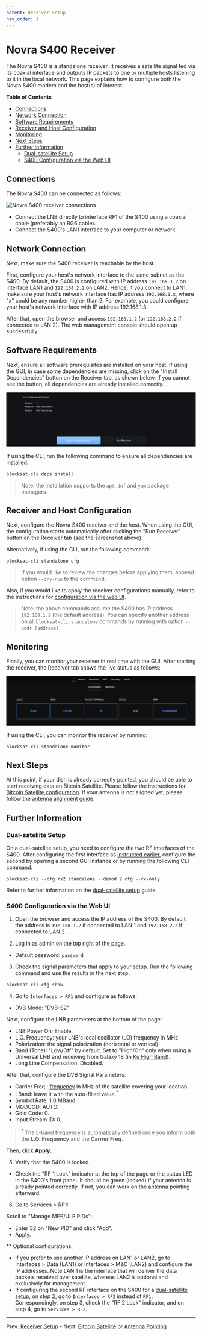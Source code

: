 ```yaml
---
parent: Receiver Setup
nav_order: 1
---
```


# Novra S400 Receiver

The Novra S400 is a standalone receiver. It receives a satellite signal fed via its coaxial interface and outputs IP packets to one or multiple hosts listening to it in the local network. This page explains how to configure both the Novra S400 modem and the host(s) of interest.

<!-- markdown-toc start -->
**Table of Contents**

- [Connections](#connections)
- [Network Connection](#network-connection)
- [Software Requirements](#software-requirements)
- [Receiver and Host Configuration](#receiver-and-host-configuration)
- [Monitoring](#monitoring)
- [Next Steps](#next-steps)
- [Further Information](#further-information)
  - [Dual-satellite Setup](#dual-satellite-setup)
  - [S400 Configuration via the Web UI](#s400-configuration-via-the-web-ui)

<!-- markdown-toc end -->

## Connections

The Novra S400 can be connected as follows:

![Novra S400 receiver connections](img/standalone_connections.png?raw=true "Novra S400 receiver connections")

- Connect the LNB directly to interface RF1 of the S400 using a coaxial cable (preferably an RG6 cable).
- Connect the S400's LAN1 interface to your computer or network.

## Network Connection

Next, make sure the S400 receiver is reachable by the host.

First, configure your host's network interface to the same subnet as the S400. By default, the S400 is configured with IP address `192.168.1.2` on interface LAN1 and `192.168.2.2` on LAN2. Hence, if you connect to LAN1, make sure your host's network interface has IP address `192.168.1.x`, where "x" could be any number higher than 2. For example, you could configure your host's network interface with IP address 192.168.1.3.

After that, open the browser and access `192.168.1.2` (or `192.168.2.2` if connected to LAN 2). The web management console should open up successfully.

## Software Requirements

Next, ensure all software prerequisites are installed on your host. If using the GUI, in case some dependencies are missing, click on the "Install Dependencies" button on the Receiver tab, as shown below. If you cannot see the button, all dependencies are already installed correctly.

![GUI Receiver Missing Dependencies](img/gui_receiver_missing_deps.png?raw=true)

If using the CLI, run the following command to ensure all dependencies are installed:

```
blocksat-cli deps install
```

> Note: the installation supports the `apt`, `dnf` and `yum` package managers.

## Receiver and Host Configuration

Next, configure the Novra S400 receiver and the host. When using the GUI, the configuration starts automatically after clicking the "Run Receiver" button on the Receiver tab (see the screenshot above).

Alternatively, if using the CLI, run the following command:

```
blocksat-cli standalone cfg
```

> If you would like to review the changes before applying them, append option `--dry-run` to the command.

Also, if you would like to apply the receiver configurations manually, refer to the instructions for [configuration via the web UI](#s400-configuration-via-the-web-ui).

> Note: the above commands assume the S400 has IP address `192.168.1.2` (the default address). You can specify another address on all `blocksat-cli standalone` commands by running with option `--addr [address]`.

## Monitoring

Finally, you can monitor your receiver in real time with the GUI. After starting the receiver, the Receiver tab shows the live status as follows:

![GUI S400 Receiver Monitoring](img/gui_s400_rx.png?raw=true)

If using the CLI, you can monitor the receiver by running:

```
blocksat-cli standalone monitor
```

## Next Steps

At this point, if your dish is already correctly pointed, you should be able to start receiving data on Bitcoin Satellite. Please follow the instructions for [Bitcoin Satellite configuration](bitcoin.md). If your antenna is not aligned yet, please follow the [antenna alignment guide](antenna-pointing.md).

## Further Information

### Dual-satellite Setup

On a dual-satellite setup, you need to configure the two RF interfaces of the S400. After configuring the first interface as [instructed earlier](#receiver-and-host-configuration), configure the second by opening a second GUI instance or by running the following CLI command:

```
blocksat-cli --cfg rx2 standalone --demod 2 cfg --rx-only
```

Refer to further information on the [dual-satellite setup](dual-satellite.md) guide.

### S400 Configuration via the Web UI

1. Open the browser and access the IP address of the S400. By default, the address is `192.168.1.2` if connected to LAN 1 and `192.168.2.2` if connected to LAN 2.

2. Log in as admin on the top right of the page.
- Default password: `password`

3. Check the signal parameters that apply to your setup. Run the following command and use the results in the next step.

```
blocksat-cli cfg show
```

4. Go to `Interfaces > RF1` and configure as follows:

- DVB Mode: "DVB-S2"

Next, configure the LNB parameters at the bottom of the page:

- LNB Power On: Enable.
- L.O. Frequency: your LNB's local oscillator (LO) frequency in MHz.
- Polarization: the signal polarization (horizontal or vertical).
- Band (Tone): "Low/Off" by default. Set to "High/On" only when using a Universal LNB and receiving from Galaxy 18 (in [Ku High Band](frequency.md)).
- Long Line Compensation: Disabled.

After that, configure the DVB Signal Parameters:

- Carrier Freq.: [frequency](frequency.md) in MHz of the satellite covering your location.
- LBand: leave it with the auto-filled value.<sup>*</sup>
- Symbol Rate: 1.0 MBaud.
- MODCOD: AUTO.
- Gold Code: 0.
- Input Stream ID: 0.

> <sup>*</sup> The L-band frequency is automatically defined once you inform both the **L.O. Frequency** and the **Carrier Freq**.

Then, click **Apply**.

5. Verify that the S400 is locked.

- Check the "RF 1 Lock" indicator at the top of the page or the status LED in the S400's front panel. It should be green (locked) if your antenna is already pointed correctly. If not, you can work on the antenna pointing afterward.

6. Go to Services > RF1:

Scroll to "Manage MPE/ULE PIDs":

- Enter 32 on "New PID" and click "Add".
- Apply.

** Optional configurations:

- If you prefer to use another IP address on LAN1 or LAN2, go to Interfaces > Data (LAN1) or Interfaces > M&C (LAN2) and configure the IP addresses. Note LAN 1 is the interface that will deliver the data packets received over satellite, whereas LAN2 is optional and exclusively for management.
- If configuring the second RF interface on the S400 for a [dual-satellite setup](dual-satellite.md), on *step 2*, go to `Interfaces > RF2` instead of `RF1`. Correspondingly, on step 3, check the "RF 2 Lock" indicator, and on step 4, go to `Services > RF2`.

---

Prev: [Receiver Setup](receiver.md) - Next: [Bitcoin Satellite](bitcoin.md) or [Antenna Pointing](antenna-pointing.md)
